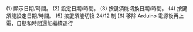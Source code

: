 (1) 顯示日期/時間。
(2) 設定日期/時間。
(3) 按鍵須能切換日期/時間。
(4) 按鍵須能設定日期/時間。
(5) 按鍵須能切換 24/12 制
(6) 移除 Arduino 電源後再上電，日期和時間還能繼續運行
